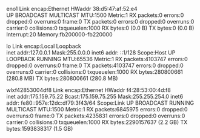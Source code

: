 eno1      Link encap:Ethernet  HWaddr 38:d5:47:af:52:e4  
          UP BROADCAST MULTICAST  MTU:1500  Metric:1
          RX packets:0 errors:0 dropped:0 overruns:0 frame:0
          TX packets:0 errors:0 dropped:0 overruns:0 carrier:0
          collisions:0 txqueuelen:1000 
          RX bytes:0 (0.0 B)  TX bytes:0 (0.0 B)
          Interrupt:20 Memory:fb200000-fb220000 

lo        Link encap:Local Loopback  
          inet addr:127.0.0.1  Mask:255.0.0.0
          inet6 addr: ::1/128 Scope:Host
          UP LOOPBACK RUNNING  MTU:65536  Metric:1
          RX packets:4103747 errors:0 dropped:0 overruns:0 frame:0
          TX packets:4103747 errors:0 dropped:0 overruns:0 carrier:0
          collisions:0 txqueuelen:1000 
          RX bytes:280800661 (280.8 MB)  TX bytes:280800661 (280.8 MB)

wlxf42853004df8 Link encap:Ethernet  HWaddr f4:28:53:00:4d:f8  
          inet addr:175.159.75.22  Bcast:175.159.75.255  Mask:255.255.254.0
          inet6 addr: fe80::957e:12dc:df79:3f43/64 Scope:Link
          UP BROADCAST RUNNING MULTICAST  MTU:1500  Metric:1
          RX packets:6845975 errors:0 dropped:0 overruns:0 frame:0
          TX packets:4235831 errors:0 dropped:0 overruns:0 carrier:0
          collisions:0 txqueuelen:1000 
          RX bytes:2290157637 (2.2 GB)  TX bytes:1593838317 (1.5 GB)

